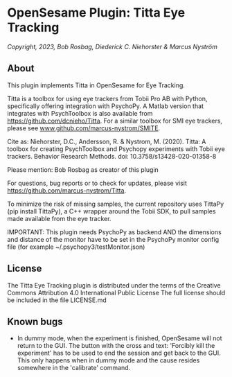 # OpenSesame Plugin: Titta Eye Tracking

*Copyright, 2023, Bob Rosbag, Diederick C. Niehorster & Marcus Nyström*

## About

This plugin implements Titta in OpenSesame for Eye Tracking. 

Titta is a toolbox for using eye trackers from Tobii Pro AB with Python, specifically offering integration with PsychoPy. A Matlab version that integrates with PsychToolbox is also available from https://github.com/dcnieho/Titta. For a similar toolbox for SMI eye trackers, please see www.github.com/marcus-nystrom/SMITE.

Cite as: Niehorster, D.C., Andersson, R. & Nystrom, M. (2020). Titta: A toolbox for creating PsychToolbox and Psychopy experiments with Tobii eye trackers. Behavior Research Methods. doi: 10.3758/s13428-020-01358-8

Please mention: Bob Rosbag as creator of this plugin

For questions, bug reports or to check for updates, please visit https://github.com/marcus-nystrom/Titta.

To minimize the risk of missing samples, the current repository uses TittaPy (pip install TittaPy), a C++ wrapper around the Tobii SDK, to pull samples made available from the eye tracker.


IMPORTANT: This plugin needs PsychoPy as backend AND the dimensions and distance of the monitor have to be set in the PsychoPy monitor config file (for example ~/.psychopy3/testMonitor.json)


## License

The Titta Eye Tracking plugin is distributed under the terms of the Creative Commons Attribution 4.0 International Public License
The full license should be included in the file LICENSE.md


## Known bugs

- In dummy mode, when the experiment is finished, OpenSesame will not return to the GUI. The button with the cross and text: 'Forcibly kill the experiment' has to be used to end the session and get back to the GUI. This only happens when in dummy mode and the cause resides somewhere in the 'calibrate' command.
